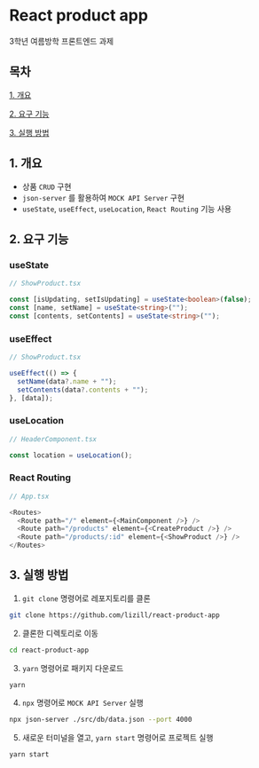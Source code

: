 # React product app

3학년 여름방학 프론트엔드 과제

## 목차

[1. 개요](#1.-개요)

[2. 요구 기능](#2.-요구-기능)

[3. 실행 방법](#3.-실행-방법)

## 1. 개요

- 상품 `CRUD` 구현
- `json-server` 를 활용하여 `MOCK API Server` 구현
- `useState`, `useEffect`, `useLocation`, `React Routing` 기능 사용

## 2. 요구 기능

### useState

```typescript
// ShowProduct.tsx

const [isUpdating, setIsUpdating] = useState<boolean>(false);
const [name, setName] = useState<string>("");
const [contents, setContents] = useState<string>("");
```

### useEffect

```typescript
// ShowProduct.tsx

useEffect(() => {
  setName(data?.name + "");
  setContents(data?.contents + "");
}, [data]);
```

### useLocation

```typescript
// HeaderComponent.tsx

const location = useLocation();
```

### React Routing

```typescript
// App.tsx

<Routes>
  <Route path="/" element={<MainComponent />} />
  <Route path="/products" element={<CreateProduct />} />
  <Route path="/products/:id" element={<ShowProduct />} />
</Routes>
```

## 3. 실행 방법

1. `git clone` 명령어로 레포지토리를 클론

```bash
git clone https://github.com/lizill/react-product-app
```

2. 클론한 디렉토리로 이동

```bash
cd react-product-app
```

3. `yarn` 명령어로 패키지 다운로드

```bash
yarn
```

4. `npx` 명령어로 `MOCK API Server` 실행

```bash
npx json-server ./src/db/data.json --port 4000
```

5. 새로운 터미널을 열고, `yarn start` 명령어로 프로젝트 실행

```bash
yarn start
```
